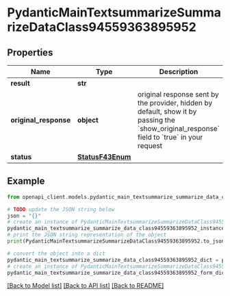 # PydanticMainTextsummarizeSummarizeDataClass94559363895952


## Properties

Name | Type | Description | Notes
------------ | ------------- | ------------- | -------------
**result** | **str** |  | 
**original_response** | **object** | original response sent by the provider, hidden by default, show it by passing the &#x60;show_original_response&#x60; field to &#x60;true&#x60; in your request | [optional] 
**status** | [**StatusF43Enum**](StatusF43Enum.md) |  | 

## Example

```python
from openapi_client.models.pydantic_main_textsummarize_summarize_data_class94559363895952 import PydanticMainTextsummarizeSummarizeDataClass94559363895952

# TODO update the JSON string below
json = "{}"
# create an instance of PydanticMainTextsummarizeSummarizeDataClass94559363895952 from a JSON string
pydantic_main_textsummarize_summarize_data_class94559363895952_instance = PydanticMainTextsummarizeSummarizeDataClass94559363895952.from_json(json)
# print the JSON string representation of the object
print(PydanticMainTextsummarizeSummarizeDataClass94559363895952.to_json())

# convert the object into a dict
pydantic_main_textsummarize_summarize_data_class94559363895952_dict = pydantic_main_textsummarize_summarize_data_class94559363895952_instance.to_dict()
# create an instance of PydanticMainTextsummarizeSummarizeDataClass94559363895952 from a dict
pydantic_main_textsummarize_summarize_data_class94559363895952_form_dict = pydantic_main_textsummarize_summarize_data_class94559363895952.from_dict(pydantic_main_textsummarize_summarize_data_class94559363895952_dict)
```
[[Back to Model list]](../README.md#documentation-for-models) [[Back to API list]](../README.md#documentation-for-api-endpoints) [[Back to README]](../README.md)


